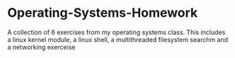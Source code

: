 # Operating-Systems-Homework
A collection of 6 exercises from my operating systems class. This includes a linux kernel module, a linux shell, a multithreaded filesystem searchm and a networking exerceise
